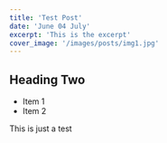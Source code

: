 ```yaml
---
title: 'Test Post'
date: 'June 04 July'
excerpt: 'This is the excerpt'
cover_image: '/images/posts/img1.jpg'
---
```

## Heading Two

* Item 1
* Item 2

This is just a test